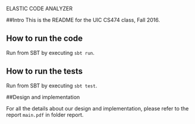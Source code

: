 ELASTIC CODE ANALYZER

##Intro
This is the README for the UIC CS474 class, Fall 2016. 

## How to run the code

Run from SBT by executing `sbt run`. 

## How to run the tests

Run from SBT by executing `sbt test`. 

##Design and implementation

For all the details about our design and implementation, please refer to the report `main.pdf` in folder report.
